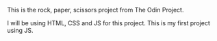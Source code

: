 This is the rock, paper, scissors project from The Odin Project.

I will be using HTML, CSS and JS for this project. This is my first project using JS.